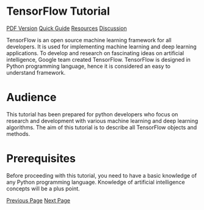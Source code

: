 # TensorFlow Tutorial
[PDF Version](../tensorflow/tensorflow_pdf_version.md)
[Quick Guide](../tensorflow/tensorflow_quick_guide.md)
[Resources](../tensorflow/tensorflow_useful_resources.md)
[Discussion](../tensorflow/tensorflow_discussion.md)

TensorFlow is an open source machine learning framework for all developers. It is used for implementing machine learning and deep learning applications. To develop and research on fascinating ideas on artificial intelligence, Google team created TensorFlow. TensorFlow is designed in Python programming language, hence it is considered an easy to understand framework.

# Audience
This tutorial has been prepared for python developers who focus on research and development with various machine learning and deep learning algorithms. The aim of this tutorial is to describe all TensorFlow objects and methods.

# Prerequisites
Before proceeding with this tutorial, you need to have a basic knowledge of any Python programming language. Knowledge of artificial intelligence concepts will be a plus point.


[Previous Page](../tensorflow/index.md) [Next Page](../tensorflow/tensorflow_introduction.md) 
